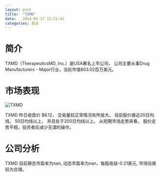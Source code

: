 ```yaml
---
layout: post
title:  "TXMD"
date:   2014-02-17 12:21:41
categories: 观点
---
```


# 简介
TXMD（TherapeuticsMD, Inc.）是USA著名上市公司，
公司主要从事Drug Manufacturers - Major行业，当前市值803.02百万美元。

# 市场表现

![TXMD](http://finviz.com/chart.ashx?t=TXMD&ty=c&ta=1&p=d&s=l)

TXMD 昨日收盘价 $6.12，
交易量较正常情况有所放大。
目前股价接近20日均线，
50日均线以上，
并且处于200日均线以上。
从短期市场走势来看，
股价走势平稳，投资者应减少无谓的操作。

# 公司分析
TXMD 目前静态市盈率为nan, 动态市盈率为nan，每股收益-0.21美元,
市场估值较为合理。
